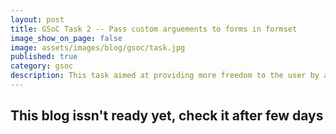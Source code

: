 ```yaml
---
layout: post
title: GSoC Task 2 -- Pass custom arguements to forms in formset
image_show_on_page: false
image: assets/images/blog/gsoc/task.jpg
published: true
category: gsoc
description: This task aimed at providing more freedom to the user by allowing them to pass custom arguemnts to the forms in the formset.
---
```

## This blog issn't ready yet, check it after few days
